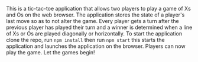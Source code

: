 This is a tic-tac-toe application that allows two players to play a game of Xs and Os on the web browser. The application stores the state of a player's last move so as to not alter the game.
Every player gets a turn after the previous player has played their turn and a winner is determined when a line of Xs or Os are played diagonally or horizontally. To start the application
clone the repo, run ``npm install`` then run ``npm start`` this starts the application and launches the application on the browser. Players can now play the game. Let the games begin!
